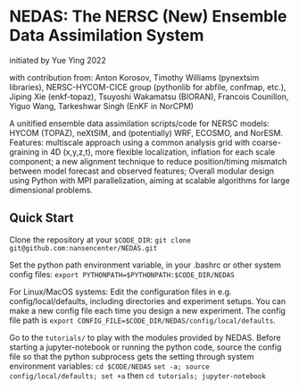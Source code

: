 # NEDAS: The NERSC (New) Ensemble Data Assimilation System

initiated by Yue Ying 2022

with contribution from: Anton Korosov, Timothy Williams (pynextsim libraries), NERSC-HYCOM-CICE group (pythonlib for abfile, confmap, etc.), Jiping Xie (enkf-topaz), Tsuyoshi Wakamatsu (BIORAN), Francois Counillon, Yiguo Wang, Tarkeshwar Singh (EnKF in NorCPM)

A unitified ensemble data assimilation scripts/code for NERSC models: HYCOM (TOPAZ), neXtSIM, and (potentially) WRF, ECOSMO, and NorESM. Features: multiscale approach using a common analysis grid with coarse-graining in 4D (x,y,z,t), more flexible localization, inflation for each scale component; a new alignment technique to reduce position/timing mismatch between model forecast and observed features; Overall modular design using Python with MPI parallelization, aiming at scalable algorithms for large dimensional problems.

## Quick Start

Clone the repository at your `$CODE_DIR`:
`git clone git@github.com:nansencenter/NEDAS.git`

Set the python path environment variable, in your .bashrc or other system config files:
`export PYTHONPATH=$PYTHONPATH:$CODE_DIR/NEDAS`

For Linux/MacOS systems:
Edit the configuration files in e.g. config/local/defaults, including directories and experiment setups. You can make a new config file each time you design a new experiment. The config file path is `export CONFIG_FILE=$CODE_DIR/NEDAS/config/local/defaults`.

Go to the `tutorials/` to play with the modules provided by NEDAS.
Before starting a jupyter-notebook or running the python code, source the config file so that the python subprocess gets the setting through system environment variables:
`cd $CODE/NEDAS`
`set -a; source config/local/defaults; set +a`
then
`cd tutorials; jupyter-notebook`
